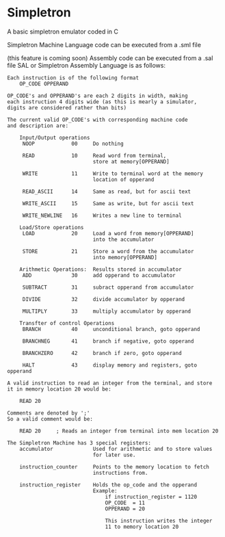 # Simpletron

A basic simpletron emulator coded in C

Simpletron Machine Language code can be executed from a .sml file

(this feature is coming soon)
Assembly code can be executed from a .sal file
SAL or Simpletron Assembly Language is as follows:
    
    Each instruction is of the following format
        OP_CODE OPPERAND
    
    OP_CODE's and OPPERAND's are each 2 digits in width, making
    each instruction 4 digits wide (as this is mearly a simulator, 
    digits are considered rather than bits)

    The current valid OP_CODE's with corresponding machine code 
    and description are:

        Input/Output operations
         NOOP            00     Do nothing

         READ            10     Read word from terminal, 
                                store at memory[OPPERAND]

         WRITE           11     Write to terminal word at the memory
                                location of opperand

         READ_ASCII      14     Same as read, but for ascii text

         WRITE_ASCII     15     Same as write, but for ascii text

         WRITE_NEWLINE   16     Writes a new line to terminal

        Load/Store operations
         LOAD            20     Load a word from memory[OPPERAND] 
                                into the accumulator

         STORE           21     Store a word from the accumulator
                                into memory[OPPERAND]

        Arithmetic Operations:  Results stored in accumulator
         ADD             30     add opperand to accumulator

         SUBTRACT        31     subract opperand from accumulator

         DIVIDE          32     divide accumulator by opperand

         MULTIPLY        33     multiply accumulator by opperand

        Transfter of control Operations
         BRANCH          40     unconditional branch, goto opperand

         BRANCHNEG       41     branch if negative, goto opperand

         BRANCHZERO      42     branch if zero, goto opperand

         HALT            43     display memory and registers, goto opperand

    A valid instruction to read an integer from the terminal, and store
    it in memory location 20 would be:
        
        READ 20

    Comments are denoted by ';'
    So a valid comment would be:

        READ 20     ; Reads an integer from terminal into mem location 20

    The Simpletron Machine has 3 special registers:
        accumulator             Used for arithmetic and to store values 
                                for later use.

        instruction_counter     Points to the memory location to fetch
                                instructions from.

        instruction_register    Holds the op_code and the opperand
                                Example: 
                                    if instruction_register = 1120 
                                    OP_CODE  = 11
                                    OPPERAND = 20

                                    This instruction writes the integer
                                    11 to memory location 20
